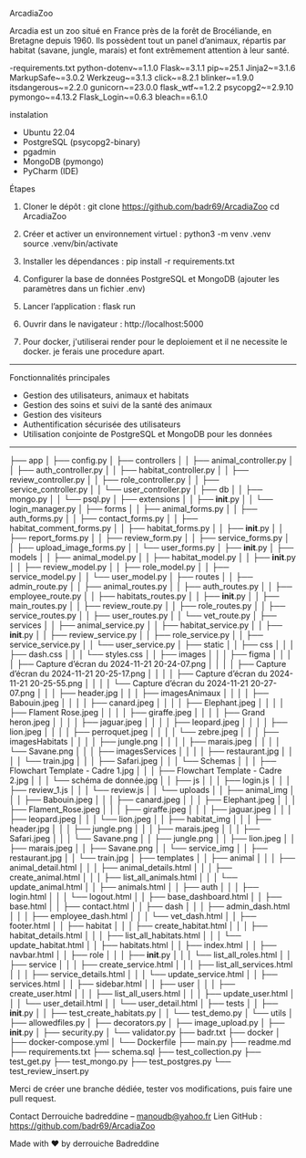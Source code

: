 ArcadiaZoo

Arcadia est un zoo situé en France près de la forêt de Brocéliande, en Bretagne depuis 1960.
Ils possèdent tout un panel d’animaux, répartis par habitat (savane, jungle, marais) et font extrêmement attention à leur santé.

-requirements.txt
python-dotenv~=1.1.0
Flask~=3.1.1
pip~=25.1
Jinja2~=3.1.6
MarkupSafe~=3.0.2
Werkzeug~=3.1.3
click~=8.2.1
blinker~=1.9.0
itsdangerous~=2.2.0
gunicorn~=23.0.0
flask_wtf~=1.2.2
psycopg2~=2.9.10
pymongo~=4.13.2
Flask_Login~=0.6.3
bleach==6.1.0


instalation
- Ubuntu 22.04
- PostgreSQL (psycopg2-binary)
- pgadmin
- MongoDB (pymongo)
- PyCharm (IDE)

Étapes

1. Cloner le dépôt :
   git clone https://github.com/badr69/ArcadiaZoo
   cd ArcadiaZoo

2. Créer et activer un environnement virtuel :
   python3 -m venv .venv
   source .venv/bin/activate

3. Installer les dépendances :
   pip install -r requirements.txt

4. Configurer la base de données PostgreSQL et MongoDB (ajouter les paramètres dans un fichier .env)

5. Lancer l’application :
   flask run

6. Ouvrir dans le navigateur :
   http://localhost:5000

7. Pour docker, j'utiliserai render pour le deploiement et il ne necessite le docker.
je ferais une procedure apart.

---

Fonctionnalités principales

- Gestion des utilisateurs, animaux et habitats
- Gestion des soins et suivi de la santé des animaux
- Gestion des visiteurs
- Authentification sécurisée des utilisateurs
- Utilisation conjointe de PostgreSQL et MongoDB pour les données

---

├── app
│   ├── config.py
│   ├── controllers
│   │   ├── animal_controller.py
│   │   ├── auth_controller.py
│   │   ├── habitat_controller.py
│   │   ├── review_controller.py
│   │   ├── role_controller.py
│   │   ├── service_controller.py
│   │   └── user_controller.py
│   ├── db
│   │   ├── mongo.py
│   │   └── psql.py
│   ├── extensions
│   │   ├── __init__.py
│   │   └── login_manager.py
│   ├── forms
│   │   ├── animal_forms.py
│   │   ├── auth_forms.py
│   │   ├── contact_forms.py
│   │   ├── habitat_comment_forms.py
│   │   ├── habitat_forms.py
│   │   ├── __init__.py
│   │   ├── report_forms.py
│   │   ├── review_form.py
│   │   ├── service_forms.py
│   │   ├── upload_image_forms.py
│   │   └── user_forms.py
│   ├── __init__.py
│   ├── models
│   │   ├── animal_model.py
│   │   ├── habitat_model.py
│   │   ├── __init__.py
│   │   ├── review_model.py
│   │   ├── role_model.py
│   │   ├── service_model.py
│   │   └── user_model.py
│   ├── routes
│   │   ├── admin_route.py
│   │   ├── animal_routes.py
│   │   ├── auth_routes.py
│   │   ├── employee_route.py
│   │   ├── habitats_routes.py
│   │   ├── __init__.py
│   │   ├── main_routes.py
│   │   ├── review_route.py
│   │   ├── role_routes.py
│   │   ├── service_routes.py
│   │   ├── user_routes.py
│   │   └── vet_route.py
│   ├── services
│   │   ├── animal_service.py
│   │   ├── habitat_service.py
│   │   ├── __init__.py
│   │   ├── review_service.py
│   │   ├── role_service.py
│   │   ├── service_service.py
│   │   └── user_service.py
│   ├── static
│   │   ├── css
│   │   │   ├── dash.css
│   │   │   └── styles.css
│   │   ├── images
│   │   │   ├── figma
│   │   │   │   ├── Capture d’écran du 2024-11-21 20-24-07.png
│   │   │   │   ├── Capture d’écran du 2024-11-21 20-25-17.png
│   │   │   │   ├── Capture d’écran du 2024-11-21 20-25-55.png
│   │   │   │   └── Capture d’écran du 2024-11-21 20-27-07.png
│   │   │   ├── header.jpg
│   │   │   ├── imagesAnimaux
│   │   │   │   ├── Babouin.jpeg
│   │   │   │   ├── canard.jpeg
│   │   │   │   ├── Elephant.jpeg
│   │   │   │   ├── Flament Rose.jpeg
│   │   │   │   ├── giraffe.jpeg
│   │   │   │   ├── Grand heron.jpeg
│   │   │   │   ├── jaguar.jpeg
│   │   │   │   ├── leopard.jpeg
│   │   │   │   ├── lion.jpeg
│   │   │   │   ├── perroquet.jpeg
│   │   │   │   └── zebre.jpeg
│   │   │   ├── imagesHabitats
│   │   │   │   ├── jungle.png
│   │   │   │   ├── marais.jpeg
│   │   │   │   └── Savane.png
│   │   │   ├── imagesServices
│   │   │   │   ├── restaurant.jpg
│   │   │   │   └── train.jpg
│   │   │   ├── Safari.jpeg
│   │   │   └── Schemas
│   │   │       ├── Flowchart Template - Cadre 1.jpg
│   │   │       ├── Flowchart Template - Cadre 2.jpg
│   │   │       └── schéma de donnée.jpg
│   │   ├── js
│   │   │   ├── login.js
│   │   │   ├── review_1.js
│   │   │   └── review.js
│   │   └── uploads
│   │       ├── animal_img
│   │       │   ├── Babouin.jpeg
│   │       │   ├── canard.jpeg
│   │       │   ├── Elephant.jpeg
│   │       │   ├── Flament_Rose.jpeg
│   │       │   ├── giraffe.jpeg
│   │       │   ├── jaguar.jpeg
│   │       │   ├── leopard.jpeg
│   │       │   └── lion.jpeg
│   │       ├── habitat_img
│   │       │   ├── header.jpg
│   │       │   ├── jungle.png
│   │       │   ├── marais.jpeg
│   │       │   ├── Safari.jpeg
│   │       │   └── Savane.png
│   │       ├── jungle.png
│   │       ├── lion.jpeg
│   │       ├── marais.jpeg
│   │       ├── Savane.png
│   │       └── service_img
│   │           ├── restaurant.jpg
│   │           └── train.jpg
│   ├── templates
│   │   ├── animal
│   │   │   ├── animal_detail.html
│   │   │   ├── animal_details.html
│   │   │   ├── create_animal.html
│   │   │   ├── list_all_animals.html
│   │   │   └── update_animal.html
│   │   ├── animals.html
│   │   ├── auth
│   │   │   ├── login.html
│   │   │   └── logout.html
│   │   ├── base_dashboard.html
│   │   ├── base.html
│   │   ├── contact.html
│   │   ├── dash
│   │   │   ├── admin_dash.html
│   │   │   ├── employee_dash.html
│   │   │   └── vet_dash.html
│   │   ├── footer.html
│   │   ├── habitat
│   │   │   ├── create_habitat.html
│   │   │   ├── habitat_details.html
│   │   │   ├── list_all_habitats.html
│   │   │   └── update_habitat.html
│   │   ├── habitats.html
│   │   ├── index.html
│   │   ├── navbar.html
│   │   ├── role
│   │   │   ├── __init__.py
│   │   │   └── list_all_roles.html
│   │   ├── service
│   │   │   ├── create_service.html
│   │   │   ├── list_all_services.html
│   │   │   ├── service_details.html
│   │   │   └── update_service.html
│   │   ├── services.html
│   │   ├── sidebar.html
│   │   ├── user
│   │   │   ├── create_user.html
│   │   │   ├── list_all_users.html
│   │   │   ├── update_user.html
│   │   │   └── user_detail.html
│   │   └── user_detail.html
│   ├── tests
│   │   ├── __init__.py
│   │   ├── test_create_habitats.py
│   │   └── test_demo.py
│   └── utils
│       ├── allowedfiles.py
│       ├── decorators.py
│       ├── image_upload.py
│       ├── __init__.py
│       ├── security.py
│       └── validator.py
├── badr.txt
├── docker
│   ├── docker-compose.yml
│   └── Dockerfile
├── main.py
├── readme.md
├── requirements.txt
├── schema.sql
├── test_collection.py
├── test_get.py
├── test_mongo.py
├── test_postgres.py
└── test_review_insert.py


Merci de créer une branche dédiée, tester vos modifications, puis faire une pull request.


Contact
Derrouiche badreddine – manoudb@yahoo.fr
Lien GitHub : https://github.com/badr69/ArcadiaZoo

Made with ❤️ by derrouiche Badreddine

